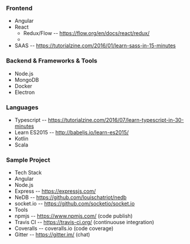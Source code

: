 ### Frontend
- Angular
- React
  - Redux/Flow -- https://flow.org/en/docs/react/redux/
  - 
- SAAS -- https://tutorialzine.com/2016/01/learn-sass-in-15-minutes


### Backend & Frameworks & Tools
- Node.js
- MongoDB
- Docker
- Electron


### Languages
 - Typescript -- https://tutorialzine.com/2016/07/learn-typescript-in-30-minutes
 - Learn ES2015 -- http://babeljs.io/learn-es2015/
 - Kotlin
 - Scala
 
 
 
 ### Sample Project
 - Tech Stack
  - Angular
  - Node.js
  - Express -- https://expressjs.com/
  - NeDB -- https://github.com/louischatriot/nedb
  - socket.io -- https://github.com/socketio/socket.io
 - Tools
  - npmjs -- https://www.npmjs.com/ (code publish)
  - Travis CI -- https://travis-ci.org/ (continuouse integration)
  - Coveralls -- coveralls.io (code coverage)
  - Gitter -- https://gitter.im/ (chat)
  
  
    
  

